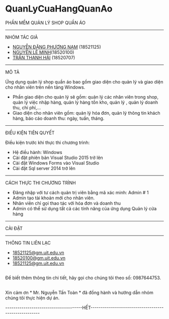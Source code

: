# QuanLyCuaHangQuanAo
PHẦN MỀM QUẢN LÝ SHOP QUẦN ÁO

---------------------------------

NHÓM TÁC GIẢ
- [NGUYỄN ĐẶNG PHƯƠNG NAM](https://github.com/TaolaTrumokehong) (18521125)
- [NGUYỄN LÊ MINH]()(18520100)
- [TRẦN THANH HẢI](https://github.com/TranThanhHai15042000) (18520707)

-----------------------------------

MÔ TẢ

Ứng dụng quản lý shop quần áo bao gồm giao diện cho quản lý và giao diện cho nhân viên trên nền tảng Windows.  
* Phần giao diện cho quản lý sẽ gồm: quản lý các nhân viên trong shop, quản lý việc nhập hàng, quản lý hàng tồn kho, quản lý , quản lý doanh thu, chi phí,...  
* Giao diện cho nhân viên gồm: quản lý hóa đơn, quản lý thông tin khách hàng, báo cáo doanh thu: ngày, tuần, tháng.

-------------------------------------

ĐIỀU KIỆN TIÊN QUYẾT

Điều kiện trước khi thực thi chương trình:
- Hệ điều hành: Windows
- Cài đặt phiên bản Visual Studio 2015 trở lên
- Cài đặt Windows Forms vào Visual Studio
- Cài đặt Sql server 2014 trở lên
---------------------------------------

CÁCH THỰC THI CHƯƠNG TRÌNH

- Đăng nhập với tư cách quản trị viên bằng mã xác minh: Admin # 1
- Admin tạo tài khoản mới cho nhân viên.
- Nhân viên chỉ gọi thao tác với hóa đơn và doanh thu
- Admin có thể sử dụng tất cả các tính năng của ứng dụng Quản lý cửa hàng

----------------------

CÀI ĐẶT

---------------------
THÔNG TIN LIÊN LẠC
<!-- UL -->
* 18521125@gm.uit.edu.vn    
* 18520100@gm.uit.edu.vn
* 18521125@gm.uit.edu.vn

## 
Để biết thêm thông tin chi tiết, hãy gọi cho chúng tôi theo số: 0987644753.

## 
Xin cảm ơn * Mr. Nguyễn Tấn Toàn * đã đồng hành và hướng dẫn nhóm chúng tôi thực hiện dự án.

--------------------------------------HẾT-----------------------------------------------------
